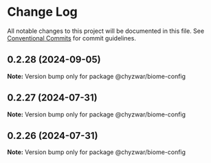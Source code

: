 # Change Log

All notable changes to this project will be documented in this file.
See [Conventional Commits](https://conventionalcommits.org) for commit guidelines.

## 0.2.28 (2024-09-05)

**Note:** Version bump only for package @chyzwar/biome-config

## 0.2.27 (2024-07-31)

**Note:** Version bump only for package @chyzwar/biome-config

## 0.2.26 (2024-07-31)

**Note:** Version bump only for package @chyzwar/biome-config
